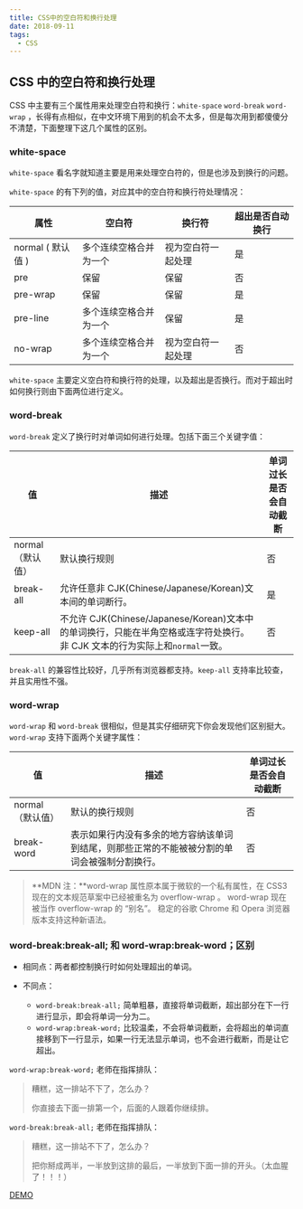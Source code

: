 ```yaml
---
title: CSS中的空白符和换行处理
date: 2018-09-11
tags:
  - CSS
---
```


## CSS 中的空白符和换行处理

CSS 中主要有三个属性用来处理空白符和换行：`white-space` `word-break` `word-wrap` ，长得有点相似，在中文环境下用到的机会不太多，但是每次用到都傻傻分不清楚，下面整理下这几个属性的区别。

### white-space

`white-space` 看名字就知道主要是用来处理空白符的，但是也涉及到换行的问题。

`white-space` 的有下列的值，对应其中的空白符和换行符处理情况：

| 属性              | 空白符                 | 换行符             | 超出是否自动换行 |
| ----------------- | ---------------------- | ------------------ | ---------------- |
| normal ( 默认值 ) | 多个连续空格合并为一个 | 视为空白符一起处理 | 是               |
| pre               | 保留                   | 保留               | 否               |
| pre-wrap          | 保留                   | 保留               | 是               |
| pre-line          | 多个连续空格合并为一个 | 保留               | 是               |
| no-wrap           | 多个连续空格合并为一个 | 视为空白符一起处理 | 否               |

`white-space` 主要定义空白符和换行符的处理，以及超出是否换行。而对于超出时如何换行则由下面两位进行定义。

### word-break

`word-break` 定义了换行时对单词如何进行处理。包括下面三个关键字值：

| 值                | 描述                                                                                                                       | 单词过长是否会自动截断 |
| ----------------- | -------------------------------------------------------------------------------------------------------------------------- | ---------------------- |
| normal （默认值） | 默认换行规则                                                                                                               | 否                     |
| break-all         | 允许任意非 CJK(Chinese/Japanese/Korean)文本间的单词断行。                                                                  | 是                     |
| keep-all          | 不允许 CJK(Chinese/Japanese/Korean)文本中的单词换行，只能在半角空格或连字符处换行。非 CJK 文本的行为实际上和`normal`一致。 | 否                     |

`break-all` 的兼容性比较好，几乎所有浏览器都支持。`keep-all` 支持率比较查，并且实用性不强。

### word-wrap

`word-wrap` 和 `word-break` 很相似，但是其实仔细研究下你会发现他们区别挺大。`word-wrap` 支持下面两个关键字属性：

| 值                | 描述                                                                                         | 单词过长是否会自动截断 |
| ----------------- | -------------------------------------------------------------------------------------------- | ---------------------- |
| normal （默认值） | 默认的换行规则                                                                               | 否                     |
| break-word        | 表示如果行内没有多余的地方容纳该单词到结尾，则那些正常的不能被被分割的单词会被强制分割换行。 | 否                     |

> **MDN 注：**word-wrap 属性原本属于微软的一个私有属性，在 CSS3 现在的文本规范草案中已经被重名为 overflow-wrap 。 word-wrap 现在被当作 overflow-wrap 的 “别名”。 稳定的谷歌 Chrome 和 Opera 浏览器版本支持这种新语法。

### word-break:break-all; 和 word-wrap:break-word；区别

- 相同点：两者都控制换行时如何处理超出的单词。

- 不同点：

  - `word-break:break-all;` 简单粗暴，直接将单词截断，超出部分在下一行进行显示，即会将单词一分为二。
  - `word-wrap:break-word;` 比较温柔，不会将单词截断，会将超出的单词直接移到下一行显示，如果一行无法显示单词，也不会进行截断，而是让它超出。

`word-wrap:break-word;` 老师在指挥排队：

> 糟糕，这一排站不下了，怎么办？
>
> 你直接去下面一排第一个，后面的人跟着你继续排。

`word-break:break-all;` 老师在指挥排队：

> 糟糕，这一排站不下了，怎么办？
>
> 把你掰成两半，一半放到这排的最后，一半放到下面一排的开头。（太血腥了！！！）

[DEMO](https://stackblitz.com/edit/word-wrap-and-word-break?file=index.html)
